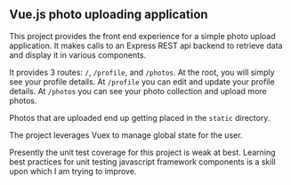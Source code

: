 ## Vue.js photo uploading application

This project provides the front end experience for a simple photo upload
application. It makes calls to an Express REST api backend to retrieve
data and display it in various components.

It provides 3 routes: `/`, `/profile`, and `/photos`. At the root, you will
simply see your profile details. At `/profile` you can edit and update
your profile details. At `/photos` you can see your photo collection and
upload more photos.

Photos that are uploaded end up getting placed in the `static` directory.

The project leverages Vuex to manage global state for the user.

Presently the unit test coverage for this project is weak at best. Learning
best practices for unit testing javascript framework components is a
skill upon which I am trying to improve.
